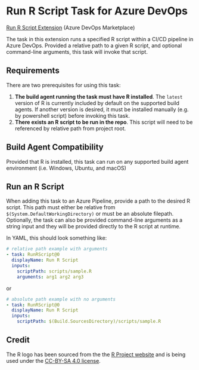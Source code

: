# Run R Script Task for Azure DevOps

[Run R Script Extension](https://marketplace.visualstudio.com/items?itemName=cse-nyc.run-r-script) (Azure DevOps Marketplace)

The task in this extension runs a specified R script within a CI/CD pipeline in Azure DevOps. Provided a relative path to a given R script, and optional command-line arguments, this task will invoke that script.

## Requirements

There are two prerequisites for using this task:

1. __The build agent running the task must have R installed__. The `latest` version of R is currently included by default on the supported build agents. If another version is desired, it must be installed manually (e.g. by powershell script) before invoking this task.
2. __There exists an R script to be run in the repo__. This script will need to be referenced by relative path from project root.

## Build Agent Compatibility

Provided that R is installed, this task can run on any supported build agent environment (i.e. Windows, Ubuntu, and macOS)

## Run an R Script

When adding this task to an Azure Pipeline, provide a path to the desired R script. This path must either be relative from `$(System.DefaultWorkingDirectory)` or must be an absolute filepath. Optionally, the task can also be provided command-line arguments as a string input and they will be provided directly to the R script at runtime.

In YAML, this should look something like:

```yaml
# relative path example with arguments
- task: RunRScript@0
  displayName: Run R Script
  inputs:
    scriptPath: scripts/sample.R
    arguments: arg1 arg2 arg3
```

or

```yaml
# absolute path example with no arguments
- task: RunRScript@0
  displayName: Run R Script
  inputs:
    scriptPath: $(Build.SourcesDirectory)/scripts/sample.R
```

## Credit

The R logo has been sourced from the the [R Project website](https://www.r-project.org/logo/) and is being used under the [CC-BY-SA 4.0 license](https://creativecommons.org/licenses/by-sa/4.0/legalcode").
